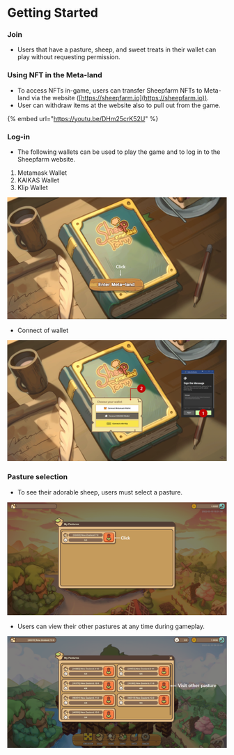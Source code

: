 # Getting Started

### Join

* Users that have a pasture, sheep, and sweet treats in their wallet can play without requesting permission.

### Using NFT in the Meta-land

* To access NFTs in-game, users can transfer Sheepfarm NFTs to Meta-land via the website ([https://sheepfarm.io](https://sheepfarm.io)).
* User can withdraw items at the website also to pull out from the game.

{% embed url="https://youtu.be/DHm25crK52U" %}

### Log-in

* The following wallets can be used to play the game and to log in to the Sheepfarm website.

1. Metamask Wallet
2. KAIKAS Wallet
3. Klip Wallet

![\<Welcome to Sheepfarm in Metaland>](../../.gitbook/assets/1.png)

* Connect of wallet

![](../../.gitbook/assets/2.png)

### Pasture selection

* To see their adorable sheep, users must select a pasture.

![](../../.gitbook/assets/3.png)

* Users can view their other pastures at any time during gameplay.

![](../../.gitbook/assets/4.png)
